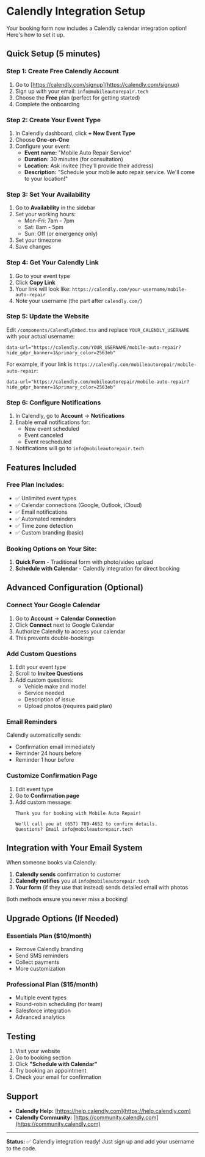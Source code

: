 # Calendly Integration Setup

Your booking form now includes a Calendly calendar integration option! Here's how to set it up.

## Quick Setup (5 minutes)

### Step 1: Create Free Calendly Account

1. Go to [https://calendly.com/signup](https://calendly.com/signup)
2. Sign up with your email: `info@mobileautorepair.tech`
3. Choose the **Free** plan (perfect for getting started)
4. Complete the onboarding

### Step 2: Create Your Event Type

1. In Calendly dashboard, click **+ New Event Type**
2. Choose **One-on-One**
3. Configure your event:
   - **Event name:** "Mobile Auto Repair Service"
   - **Duration:** 30 minutes (for consultation)
   - **Location:** Ask invitee (they'll provide their address)
   - **Description:** "Schedule your mobile auto repair service. We'll come to your location!"

### Step 3: Set Your Availability

1. Go to **Availability** in the sidebar
2. Set your working hours:
   - Mon-Fri: 7am - 7pm
   - Sat: 8am - 5pm
   - Sun: Off (or emergency only)
3. Set your timezone
4. Save changes

### Step 4: Get Your Calendly Link

1. Go to your event type
2. Click **Copy Link**
3. Your link will look like: `https://calendly.com/your-username/mobile-auto-repair`
4. Note your username (the part after `calendly.com/`)

### Step 5: Update the Website

Edit `/components/CalendlyEmbed.tsx` and replace `YOUR_CALENDLY_USERNAME` with your actual username:

```tsx
data-url="https://calendly.com/YOUR_USERNAME/mobile-auto-repair?hide_gdpr_banner=1&primary_color=2563eb"
```

For example, if your link is `https://calendly.com/mobileautorepair/mobile-auto-repair`:

```tsx
data-url="https://calendly.com/mobileautorepair/mobile-auto-repair?hide_gdpr_banner=1&primary_color=2563eb"
```

### Step 6: Configure Notifications

1. In Calendly, go to **Account** → **Notifications**
2. Enable email notifications for:
   - New event scheduled
   - Event canceled
   - Event rescheduled
3. Notifications will go to `info@mobileautorepair.tech`

## Features Included

### Free Plan Includes:
- ✅ Unlimited event types
- ✅ Calendar connections (Google, Outlook, iCloud)
- ✅ Email notifications
- ✅ Automated reminders
- ✅ Time zone detection
- ✅ Custom branding (basic)

### Booking Options on Your Site:
1. **Quick Form** - Traditional form with photo/video upload
2. **Schedule with Calendar** - Calendly integration for direct booking

## Advanced Configuration (Optional)

### Connect Your Google Calendar

1. Go to **Account** → **Calendar Connection**
2. Click **Connect** next to Google Calendar
3. Authorize Calendly to access your calendar
4. This prevents double-bookings

### Add Custom Questions

1. Edit your event type
2. Scroll to **Invitee Questions**
3. Add custom questions:
   - Vehicle make and model
   - Service needed
   - Description of issue
   - Upload photos (requires paid plan)

### Email Reminders

Calendly automatically sends:
- Confirmation email immediately
- Reminder 24 hours before
- Reminder 1 hour before

### Customize Confirmation Page

1. Edit event type
2. Go to **Confirmation page**
3. Add custom message:
   ```
   Thank you for booking with Mobile Auto Repair!
   
   We'll call you at (657) 789-4652 to confirm details.
   Questions? Email info@mobileautorepair.tech
   ```

## Integration with Your Email System

When someone books via Calendly:
1. **Calendly sends** confirmation to customer
2. **Calendly notifies** you at `info@mobileautorepair.tech`
3. **Your form** (if they use that instead) sends detailed email with photos

Both methods ensure you never miss a booking!

## Upgrade Options (If Needed)

### Essentials Plan ($10/month)
- Remove Calendly branding
- Send SMS reminders
- Collect payments
- More customization

### Professional Plan ($15/month)
- Multiple event types
- Round-robin scheduling (for team)
- Salesforce integration
- Advanced analytics

## Testing

1. Visit your website
2. Go to booking section
3. Click **"Schedule with Calendar"**
4. Try booking an appointment
5. Check your email for confirmation

## Support

- **Calendly Help:** [https://help.calendly.com](https://help.calendly.com)
- **Calendly Community:** [https://community.calendly.com](https://community.calendly.com)

---

**Status:** ✅ Calendly integration ready! Just sign up and add your username to the code.
